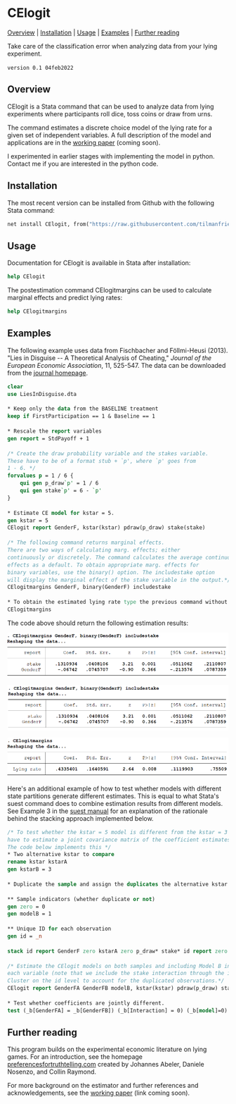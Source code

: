 
CElogit
=================================

[Overview](#overview)
| [Installation](#installation)
| [Usage](#usage)
| [Examples](#examples)
| [Further reading](#further-reading)

Take care of the classification error when analyzing data from your lying experiment.

`version 0.1 04feb2022`


Overview
---------------------------------

CElogit is a Stata command that can be used to analyze data from lying experiments where participants roll dice, toss coins or draw from urns.

The command estimates a discrete choice model of the lying rate for a given set of independent variables. A full description of the model and applications are in the [working paper](https://tilmanfries.github.io/PAPER) (coming soon).

I experimented in earlier stages with implementing the model in python. Contact me if you are interested in the python code.

Installation
---------------------------------

The most recent version can be installed from Github with the following Stata command:

```stata
net install CElogit, from("https://raw.githubusercontent.com/tilmanfries/CElogit/master/")
```

Usage
---------------------------------

Documentation for CElogit is available in Stata after installation:
```stata
help CElogit
```

The postestimation command CElogitmargins can be used to calculate marginal effects and predict lying rates:
```stata
help CElogitmargins
```

Examples
---------------------------------
The following example uses data from Fischbacher and Föllmi-Heusi (2013). "Lies in Disguise -- A Theoretical Analysis of Cheating," *Journal of the European Economic Association*, 11, 525-547. The data can be downloaded from the [journal homepage](https://doi.org/10.1111/jeea.12014).

```stata
clear
use LiesInDisguise.dta

* Keep only the data from the BASELINE treatment
keep if FirstParticipation == 1 & Baseline == 1

* Rescale the report variables
gen report = StdPayoff + 1

/* Create the draw probability variable and the stakes variable.
These have to be of a format stub + `p', where `p' goes from
1 - 6. */
forvalues p = 1 / 6 {
    qui gen p_draw`p' = 1 / 6
    qui gen stake`p' = 6 - `p'
}

* Estimate CE model for kstar = 5.
gen kstar = 5
CElogit report GenderF, kstar(kstar) pdraw(p_draw) stake(stake)

/* The following command returns marginal effects.
There are two ways of calculating marg. effects; either
continuously or discretely. The command calculates the average continuous marg.
effects as a default. To obtain appropriate marg. effects for
binary variables, use the binary() option. The includestake option
will display the marginal effect of the stake variable in the output.*/
CElogitmargins GenderF, binary(GenderF) includestake

* To obtain the estimated lying rate type the previous command without any options.
CElogitmargins
```

The code above should return the following estimation results:

![CElogit command](figures/CElogit_screen.png "CElogit command")

![Marginal effects](figures/margins_screen.png "Average marginal effects")

![Lying rate](figures/lying_rate_screen.png "Estimated lying rate")

Here's an additional example of how to test whether models with different state partitions generate different estimates. This is equal to what Stata's suest command does to combine estimation results from different models. See Example 3 in the [suest manual](https://www.stata.com/manuals13/rsuest.pdf) for an explanation of the rationale behind the stacking approach implemented below.

```stata
/* To test whether the kstar = 5 model is different from the kstar = 3 model, we
have to estimate a joint covariance matrix of the coefficient estimates.
The code below implements this */
* Two alternative kstar to compare
rename kstar kstarA
gen kstarB = 3

* Duplicate the sample and assign the duplicates the alternative kstar parameter.

** Sample indicators (whether duplicate or not)
gen zero = 0
gen modelB = 1

** Unique ID for each observation
gen id = _n

stack id report GenderF zero kstarA zero p_draw* stake* id report zero GenderF kstarB modelB p_draw* stake*, into(id report GenderFA GenderFB kstar modelB p_draw1-p_draw6 stake1-stake6) clear

/* Estimate the CElogit models on both samples and including Model B interaction terms for
each variable (note that we include the stake interaction through the interact_gamma() option).
Cluster on the id level to account for the duplicated observations.*/
CElogit report GenderFA GenderFB modelB, kstar(kstar) pdraw(p_draw) stake(stake) interact_gamma(modelB) vce(cluster id)

* Test whether coefficients are jointly different.
test (_b[GenderFA] = _b[GenderFB]) (_b[Interaction] = 0) (_b[model]=0)
```

Further reading
---------------------------------

This program builds on the experimental economic literature on lying games. For an introduction, see the homepage [preferencesfortruthtelling.com](http://www.preferencesfortruthtelling.com/) created by Johannes Abeler, Daniele Nosenzo, and Collin Raymond.

For more background on the estimator and further references and acknowledgements, see the [working paper](https://tilmanfries.github.io/PAPER) (link coming soon).
